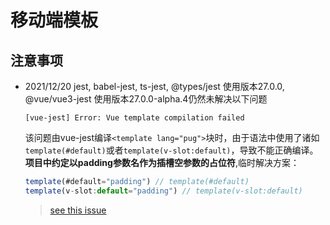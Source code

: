 # 移动端模板

## 注意事项
- 2021/12/20 jest, babel-jest, ts-jest, @types/jest 使用版本27.0.0, @vue/vue3-jest 使用版本27.0.0-alpha.4仍然未解决以下问题
  ```
  [vue-jest] Error: Vue template compilation failed
  ```  
  该问题由vue-jest编译```<template lang="pug">```块时，由于语法中使用了诸如```template(#default)```或者```template(v-slot:default)```，导致不能正确编译。__项目中约定以padding参数名作为插槽空参数的占位符__,临时解决方案：
  ```ts
  template(#default="padding") // template(#default)
  template(v-slot:default="padding") // template(v-slot:default)
  ```  
  
  > [see this issue](https://github.com/quasarframework/quasar-testing/issues/87)